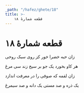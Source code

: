 ```yaml
---
_path: "/hafez/ghete/18"
title: >-
    قطعه شمارهٔ ۱۸
---
```

# قطعه شمارهٔ ۱۸

<div class="b" id="bn1"><div class="m1"><p>زان حبه خضرا خور کز روی سبک روحی</p></div>
<div class="m2"><p>هر کاو بخورد یک جو بر سیخ زند سی مرغ</p></div></div>
<div class="b" id="bn2"><div class="m1"><p>زان لقمه که صوفی را در معرفت اندازد</p></div>
<div class="m2"><p>یک ذره و صد مستی یک دانه و صد سیمرغ</p></div></div>
